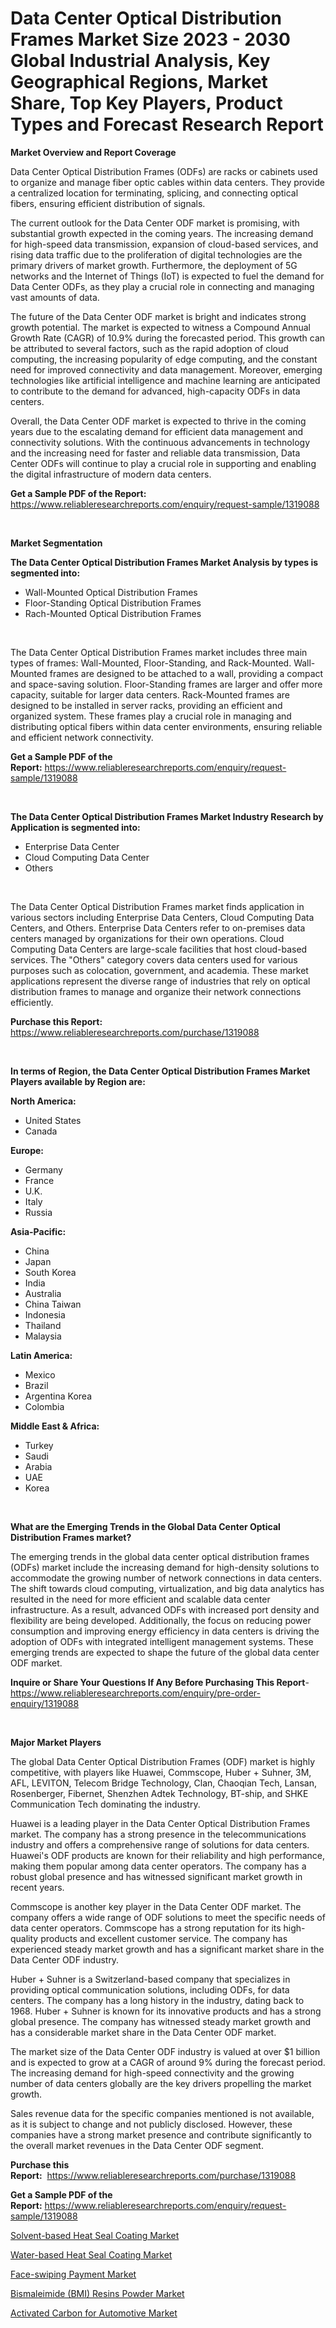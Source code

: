 <p><h1>Data Center Optical Distribution Frames Market Size 2023 - 2030 Global Industrial Analysis, Key Geographical Regions, Market Share, Top Key Players, Product Types and Forecast Research Report</h1></p><p><strong>Market Overview and Report Coverage</strong></p>
<p><p>Data Center Optical Distribution Frames (ODFs) are racks or cabinets used to organize and manage fiber optic cables within data centers. They provide a centralized location for terminating, splicing, and connecting optical fibers, ensuring efficient distribution of signals.</p><p>The current outlook for the Data Center ODF market is promising, with substantial growth expected in the coming years. The increasing demand for high-speed data transmission, expansion of cloud-based services, and rising data traffic due to the proliferation of digital technologies are the primary drivers of market growth. Furthermore, the deployment of 5G networks and the Internet of Things (IoT) is expected to fuel the demand for Data Center ODFs, as they play a crucial role in connecting and managing vast amounts of data.</p><p>The future of the Data Center ODF market is bright and indicates strong growth potential. The market is expected to witness a Compound Annual Growth Rate (CAGR) of 10.9% during the forecasted period. This growth can be attributed to several factors, such as the rapid adoption of cloud computing, the increasing popularity of edge computing, and the constant need for improved connectivity and data management. Moreover, emerging technologies like artificial intelligence and machine learning are anticipated to contribute to the demand for advanced, high-capacity ODFs in data centers.</p><p>Overall, the Data Center ODF market is expected to thrive in the coming years due to the escalating demand for efficient data management and connectivity solutions. With the continuous advancements in technology and the increasing need for faster and reliable data transmission, Data Center ODFs will continue to play a crucial role in supporting and enabling the digital infrastructure of modern data centers.</p></p>
<p><strong>Get a Sample PDF of the Report:</strong> <a href="https://www.reliableresearchreports.com/enquiry/request-sample/1319088">https://www.reliableresearchreports.com/enquiry/request-sample/1319088</a></p>
<p>&nbsp;</p>
<p><strong>Market Segmentation</strong></p>
<p><strong>The Data Center Optical Distribution Frames Market Analysis by types is segmented into:</strong></p>
<p><ul><li>Wall-Mounted Optical Distribution Frames</li><li>Floor-Standing Optical Distribution Frames</li><li>Rach-Mounted Optical Distribution Frames</li></ul></p>
<p>&nbsp;</p>
<p><p>The Data Center Optical Distribution Frames market includes three main types of frames: Wall-Mounted, Floor-Standing, and Rack-Mounted. Wall-Mounted frames are designed to be attached to a wall, providing a compact and space-saving solution. Floor-Standing frames are larger and offer more capacity, suitable for larger data centers. Rack-Mounted frames are designed to be installed in server racks, providing an efficient and organized system. These frames play a crucial role in managing and distributing optical fibers within data center environments, ensuring reliable and efficient network connectivity.</p></p>
<p><strong>Get a Sample PDF of the Report:</strong>&nbsp;<a href="https://www.reliableresearchreports.com/enquiry/request-sample/1319088">https://www.reliableresearchreports.com/enquiry/request-sample/1319088</a></p>
<p>&nbsp;</p>
<p><strong>The Data Center Optical Distribution Frames Market Industry Research by Application is segmented into:</strong></p>
<p><ul><li>Enterprise Data Center</li><li>Cloud Computing Data Center</li><li>Others</li></ul></p>
<p>&nbsp;</p>
<p><p>The Data Center Optical Distribution Frames market finds application in various sectors including Enterprise Data Centers, Cloud Computing Data Centers, and Others. Enterprise Data Centers refer to on-premises data centers managed by organizations for their own operations. Cloud Computing Data Centers are large-scale facilities that host cloud-based services. The "Others" category covers data centers used for various purposes such as colocation, government, and academia. These market applications represent the diverse range of industries that rely on optical distribution frames to manage and organize their network connections efficiently.</p></p>
<p><strong>Purchase this Report:</strong>&nbsp; <a href="https://www.reliableresearchreports.com/purchase/1319088">https://www.reliableresearchreports.com/purchase/1319088</a></p>
<p>&nbsp;</p>
<p><strong>In terms of Region, the Data Center Optical Distribution Frames Market Players available by Region are:</strong></p>
<p>
    <p> <strong> North America: </strong>
        <ul>
            <li>United States</li>
            <li>Canada</li>
        </ul>
        </p> 
    <p> <strong> Europe: </strong>
        <ul>
            <li>Germany</li>
            <li>France</li>
            <li>U.K.</li>
            <li>Italy</li>
            <li>Russia</li>
        </ul>
        </p> 
    <p> <strong> Asia-Pacific: </strong>
        <ul>
            <li>China</li>
            <li>Japan</li>
            <li>South Korea</li>
            <li>India</li>
            <li>Australia</li>
            <li>China Taiwan</li>
            <li>Indonesia</li>
            <li>Thailand</li>
            <li>Malaysia</li>
        </ul>
        </p> 
    <p> <strong> Latin America: </strong>
        <ul>
            <li>Mexico</li>
            <li>Brazil</li>
            <li>Argentina Korea</li>
            <li>Colombia</li>
        </ul>
        </p> 
    <p> <strong> Middle East & Africa: </strong>
        <ul>
            <li>Turkey</li>
            <li>Saudi</li>
            <li>Arabia</li>
            <li>UAE</li>
            <li>Korea</li>
        </ul>
    </p>
    </p>
<p>&nbsp;</p>
<p><strong>What are the Emerging Trends in the Global Data Center Optical Distribution Frames market?</strong></p>
<p><p>The emerging trends in the global data center optical distribution frames (ODFs) market include the increasing demand for high-density solutions to accommodate the growing number of network connections in data centers. The shift towards cloud computing, virtualization, and big data analytics has resulted in the need for more efficient and scalable data center infrastructure. As a result, advanced ODFs with increased port density and flexibility are being developed. Additionally, the focus on reducing power consumption and improving energy efficiency in data centers is driving the adoption of ODFs with integrated intelligent management systems. These emerging trends are expected to shape the future of the global data center ODF market.</p></p>
<p><strong>Inquire or Share Your Questions If Any Before Purchasing This Report</strong>- <a href="https://www.reliableresearchreports.com/enquiry/pre-order-enquiry/1319088">https://www.reliableresearchreports.com/enquiry/pre-order-enquiry/1319088</a></p>
<p>&nbsp;</p>
<p><strong>Major Market Players</strong></p>
<p><p>The global Data Center Optical Distribution Frames (ODF) market is highly competitive, with players like Huawei, Commscope, Huber + Suhner, 3M, AFL, LEVITON, Telecom Bridge Technology, Clan, Chaoqian Tech, Lansan, Rosenberger, Fibernet, Shenzhen Adtek Technology, BT-ship, and SHKE Communication Tech dominating the industry.</p><p>Huawei is a leading player in the Data Center Optical Distribution Frames market. The company has a strong presence in the telecommunications industry and offers a comprehensive range of solutions for data centers. Huawei's ODF products are known for their reliability and high performance, making them popular among data center operators. The company has a robust global presence and has witnessed significant market growth in recent years.</p><p>Commscope is another key player in the Data Center ODF market. The company offers a wide range of ODF solutions to meet the specific needs of data center operators. Commscope has a strong reputation for its high-quality products and excellent customer service. The company has experienced steady market growth and has a significant market share in the Data Center ODF industry.</p><p>Huber + Suhner is a Switzerland-based company that specializes in providing optical communication solutions, including ODFs, for data centers. The company has a long history in the industry, dating back to 1968. Huber + Suhner is known for its innovative products and has a strong global presence. The company has witnessed steady market growth and has a considerable market share in the Data Center ODF market.</p><p>The market size of the Data Center ODF industry is valued at over $1 billion and is expected to grow at a CAGR of around 9% during the forecast period. The increasing demand for high-speed connectivity and the growing number of data centers globally are the key drivers propelling the market growth.</p><p>Sales revenue data for the specific companies mentioned is not available, as it is subject to change and not publicly disclosed. However, these companies have a strong market presence and contribute significantly to the overall market revenues in the Data Center ODF segment.</p></p>
<p><strong>Purchase this Report:</strong>&nbsp;&nbsp;<a href="https://www.reliableresearchreports.com/purchase/1319088">https://www.reliableresearchreports.com/purchase/1319088</a></p>
<p></p>
<p><strong>Get a Sample PDF of the Report:</strong>&nbsp;<a href="https://www.reliableresearchreports.com/enquiry/request-sample/1319088">https://www.reliableresearchreports.com/enquiry/request-sample/1319088</a></p>
<p><p><a href="https://medium.com/@v27092023/solvent-based-heat-seal-coating-market-competitive-analysis-market-trends-and-forecast-to-2030-f5ee82d07644">Solvent-based Heat Seal Coating Market</a></p><p><a href="https://medium.com/@v25590012/water-based-heat-seal-coating-market-analysis-and-sze-forecasted-for-period-from-2023-to-2030-20f25324e50e">Water-based Heat Seal Coating Market</a></p><p><a href="https://github.com/dzharov81/Market-Research-Report-List-1/blob/main/face-swiping-payment-market.md">Face-swiping Payment Market</a></p><p><a href="https://medium.com/@akshatsharma12/bismaleimide-bmi-resins-powder-market-size-cagr-trends-2024-2030-1f2527d8d589">Bismaleimide (BMI) Resins Powder Market</a></p><p><a href="https://github.com/ambrozg/Market-Research-Report-List-1/blob/main/activated-carbon-for-automotive-market.md">Activated Carbon for Automotive Market</a></p></p>